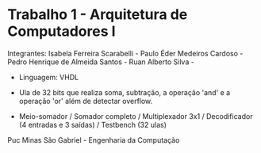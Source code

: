 # Trabalho 1 - Arquitetura de Computadores I #

Integrantes: Isabela Ferreira Scarabelli - 
             Paulo Éder Medeiros Cardoso - 
             Pedro Henrique de Almeida Santos - 
             Ruan Alberto Silva - 
             


- Linguagem: VHDL


- Ula de 32 bits que realiza soma, subtração, a operação 'and' e a operação 'or' além de detectar overflow. 


- Meio-somador / Somador completo / Multiplexador 3x1 / Decodificador (4 entradas e 3 saídas) / Testbench (32 ulas)


Puc Minas São Gabriel - Engenharia da Computação 
